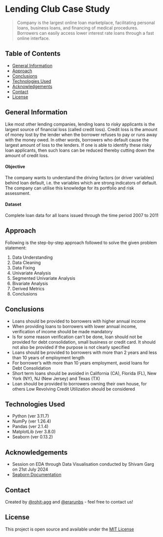 # Lending Club Case Study
> Company is the largest online loan marketplace, facilitating personal loans, business loans, and financing of medical procedures. Borrowers can easily access lower interest rate loans through a fast online interface.

## Table of Contents
* [General Information](#general-information)
* [Approach](#approach)
* [Conclusions](#conclusions)
* [Technologies Used](#technologies-used)
* [Acknowledgements](#acknowledgements)
* [Contact](#contact)
* [License](#license)

## General Information
Like most other lending companies, lending loans to *risky* applicants is the largest source of financial loss (called credit loss). Credit loss is the amount of money lost by the lender when the borrower refuses to pay or runs away with the money owed. In other words, borrowers who default cause the largest amount of loss to the lenders. If one is able to identify these risky loan applicants, then such loans can be reduced thereby cutting down the amount of credit loss.

#### Objective

The company wants to understand the driving factors (or driver variables) behind loan default, i.e. the variables which are strong indicators of default. The company can utilise this knowledge for its portfolio and risk assessment.

#### Dataset

Complete loan data for all loans issued through the time period 2007 to 2011

## Approach

Following is the step-by-step approach followed to solve the given problem statement:
1. Data Understanding
1. Data Cleaning
1. Data Fixing
1. Univariate Analysis
1. Segmented Univariate Analysis
1. Bivariate Analysis
1. Derived Metrics
1. Conclusions

## Conclusions
- Loans should be provided to borrowers with higher annual income
- When providing loans to borrowers with lower annual income, verification of income should be made mandatory
- Is for some reason verification can't be done, loan should not be provided for debt consolidation, small business or credit card. It should not also be provided if the purpose is not clearly specified
- Loans should be provided to borrowers with more than 2 years and less than 10 years of employment length
- For borrower’s with more than 10 years employment, avoid loans for Debt Consolidation
- Short term loans should be avoided in California (CA), Florida (FL), New York (NY), NJ (New Jersey) and Texas (TX)
- Loan should be provided to borrowers owning their own house, for others Low Revolving Credit Utilization should be considered

## Technologies Used
- Python (ver 3.11.7)
- NumPy (ver 1.26.4)
- Pandas (ver 2.1.4)
- MatplotLib (ver 3.8.0)
- Seaborn (ver 0.13.2)

## Acknowledgements
- Session on EDA through Data Visualisation conducted by Shivam Garg on 21st July 2024
- [Seaborn Documentation](https://seaborn.pydata.org/api.html)

## Contact
Created by [@rohit-agg](https://github.com/rohit-agg) and [@erarunbs](https://github.com/erarunbs) - feel free to contact us!

## License
This project is open source and available under the [MIT License](LICENSE.md)
